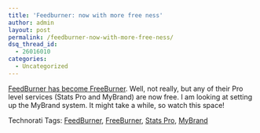 ```yaml
---
title: 'Feedburner: now with more free ness'
author: admin
layout: post
permalink: /feedburner-now-with-more-free-ness/
dsq_thread_id:
  - 26016010
categories:
  - Uncategorized
---
```

[FeedBurner has become FreeBurner][1]. Well, not really, but any of their Pro level services (Stats Pro and MyBrand) are now free. I am looking at setting up the MyBrand system. It might take a while, so watch this space!</p> 

<div class="wlWriterSmartContent" id="0767317B-992E-4b12-91E0-4F059A8CECA8:e1a902ad-533b-4779-8a7d-1fe8b5602bb2" style="padding-right:0px;display:inline;padding-left:0px;padding-bottom:0px;margin:0px;padding-top:0px;">
  Technorati Tags: <a href="http://technorati.com/tags/FeedBurner" rel="tag">FeedBurner</a>, <a href="http://technorati.com/tags/FreeBurner" rel="tag">FreeBurner</a>, <a href="http://technorati.com/tags/Stats%20Pro" rel="tag">Stats Pro</a>, <a href="http://technorati.com/tags/MyBrand" rel="tag">MyBrand</a>
</div>

 [1]: http://blogs.feedburner.com/feedburner/archives/2007/07/freeburner_for_everyone.php